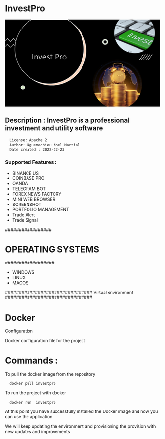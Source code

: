 # InvestPro
![InvestPro, Inc](src/main/resources/Invest.png)


## Description : InvestPro is a  professional investment and utility software 


      License: Apache 2
      Author: Nguemechieu Noel Martial
      Date created : 2022-12-23

### Supported Features :

- BINANCE US
- COINBASE PRO
- OANDA
- TELEGRAM BOT
- FOREX NEWS FACTORY
- MINI WEB BROWSER
- SCREENSHOT
- PORTFOLIO MANAGEMENT
- Trade Alert
- Trade Signal

#################   
# OPERATING SYSTEMS
##################

- WINDOWS
- LINUX
- MACOS

################################
Virtual environment
################################

# Docker

Configuration

Docker configuration file for the project

# Commands :

To pull the docker image from the repository

      docker pull investpro

To run the project with docker

      docker run  investpro

At this point you have successfully installed the Docker image and now
you can use the application

We will keep updating the environment and provisioning the provision
with new updates and improvements
